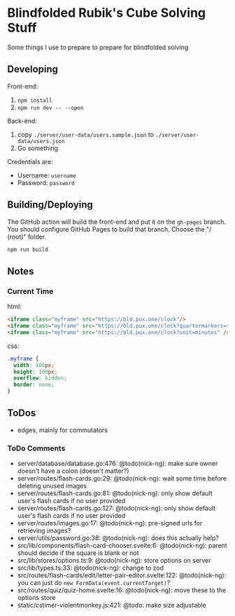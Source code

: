 # Blindfolded Rubik's Cube Solving Stuff

Some things I use to prepare to prepare for blindfolded solving

## Developing

Front-end:

1. `npm install`
2. `npm run dev -- --open`

Back-end:

1. copy `./server/user-data/users.sample.json` to `./server/user-data/users.json`
2. Go something

Credentials are:
- Username: `username`
- Password: `password`

## Building/Deploying

The GitHub action will build the front-end and put it on the `gh-pages` branch. You should configure GitHub Pages to build that branch. Choose the "/ (root)" folder.

```bash
npm run build
```

## Notes

### Current Time

html:
```html
<iframe class="myframe" src="https://bld.pux.one/clock"/>
<iframe class="myframe" src="https://bld.pux.one/clock?quartermarkers=true"/>
<iframe class="myframe" src="https://bld.pux.one/clock?unit=minutes" />
```

css:
```css
.myframe {
  width: 100px;
  height: 100px;
  overflow: hidden;
  border: none;
}
```

## ToDos

- edges, mainly for commutators

### ToDo Comments

- server/database/database.go:476: @todo(nick-ng): make sure owner doesn't have a colon (doesn't matter?)
- server/routes/flash-cards.go:29: @todo(nick-ng): wait some time before deleting unused images
- server/routes/flash-cards.go:81: @todo(nick-ng): only show default user's flash cards if no user provided
- server/routes/flash-cards.go:127: @todo(nick-ng): only show default user's flash cards if no user provided
- server/routes/images.go:17: @todo(nick-ng): pre-signed urls for retrieving images?
- server/utils/password.go:38: @todo(nick-ng): does this actually help?
- src/lib/components/flash-card-chooser.svelte:6: @todo(nick-ng): parent should decide if the square is blank or not
- src/lib/stores/options.ts:9: @todo(nick-ng): store options on server
- src/lib/types.ts:33: @todo(nick-ng): change to zod
- src/routes/flash-cards/edit/letter-pair-editor.svelte:122: @todo(nick-ng): you can just do `new FormData(event.currentTarget)`?
- src/routes/quiz/quiz-home.svelte:16: @todo(nick-ng): move these to the options store
- static/cstimer-violentmonkey.js:421: @todo: make size adjustable
